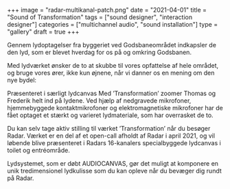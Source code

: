 +++
image = "radar-multikanal-patch.png"
date = "2021-04-01"
title = "Sound of Transformation"
tags = ["sound designer", "interaction designer"]
categories = ["multichannel audio", "sound installation"]
type = "gallery"
draft = true
+++

Gennem lydoptagelser fra byggeriet ved Godsbaneområdet indkapsler de den lyd, som er blevet hverdag for os på og omkring Godsbanen. 
<!--more-->
Med lydværket ønsker de to at skubbe til vores opfattelse af hele området, og bruge vores ører, ikke kun øjnene, når vi danner os en mening om den nye bydel:

Præsenteret i særligt lydcanvas
Med ’Transformation’ zoomer Thomas og Frederik helt ind på lydene. Ved hjælp af nedgravede mikrofoner, hjemmebyggede kontaktmikrofoner og elektromagnetiske mikrofoner har de fået optaget et stærkt og varieret lydmateriale, som har overrasket de to.

Du kan selv tage aktiv stilling til værket ’Transformation’ når du besøger Radar. Værket er en del af et open-call afholdt af Radar i april 2021, og vil løbende blive præsenteret i Radars 16-kanalers specialbyggede lydcanvas i toilet og entréområde. 

Lydsystemet, som er døbt AUDIOCANVAS, gør det muligt at komponere en unik tredimensionel lydkulisse som du kan opleve når du bevæger dig rundt på Radar.